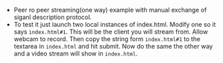 + Peer ro peer streaming(one way) example with manual exchange of siganl description protocol.  
+ To test it just launch two local instances of index.html. Modify one so it says `index.html#1`. This will be the client you will stream from. Allow webcam to record. 
Then copy the string form `index.html#1` to the textarea in `index.html` and hit submit. Now do the same the other way and a video stream will show in `index.html`.
